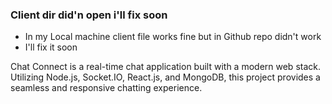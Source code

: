 ### Client dir did'n open i'll fix soon

- In my Local machine client file works fine but in Github repo didn't work
- I'll fix it soon

Chat Connect is a real-time chat application built with a modern web stack. Utilizing Node.js, Socket.IO, React.js, and MongoDB, this project provides a seamless and responsive chatting experience.
